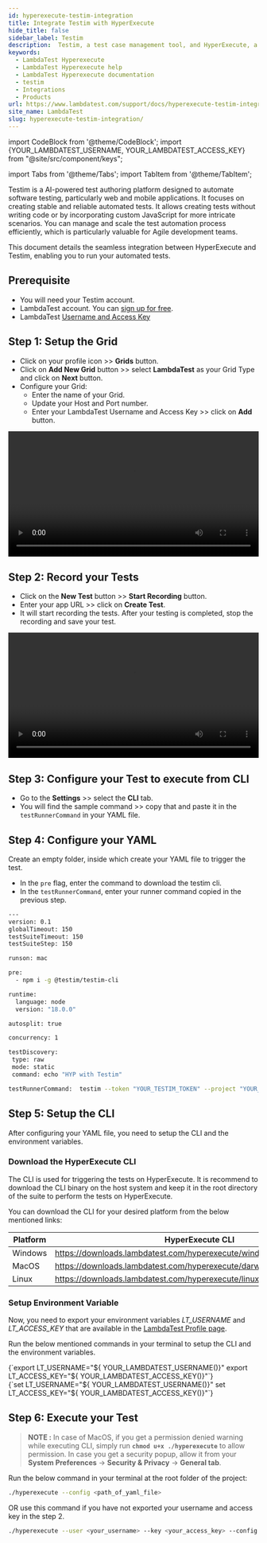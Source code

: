 ```yaml
---
id: hyperexecute-testim-integration
title: Integrate Testim with HyperExecute
hide_title: false
sidebar_label: Testim
description:  Testim, a test case management tool, and HyperExecute, a cloud-based test execution platform streamline your testing process by efficiently managing test cases.
keywords:
  - LambdaTest Hyperexecute
  - LambdaTest Hyperexecute help
  - LambdaTest Hyperexecute documentation
  - testim
  - Integrations
  - Products
url: https://www.lambdatest.com/support/docs/hyperexecute-testim-integration/
site_name: LambdaTest
slug: hyperexecute-testim-integration/
---
```


import CodeBlock from '@theme/CodeBlock';
import {YOUR_LAMBDATEST_USERNAME, YOUR_LAMBDATEST_ACCESS_KEY} from "@site/src/component/keys";

import Tabs from '@theme/Tabs';
import TabItem from '@theme/TabItem';

<script type="application/ld+json"
      dangerouslySetInnerHTML={{ __html: JSON.stringify({
       "@context": "https://schema.org",
        "@type": "BreadcrumbList",
        "itemListElement": [{
          "@type": "ListItem",
          "position": 1,
          "name": "Home",
          "item": "https://www.lambdatest.com"
        },{
          "@type": "ListItem",
          "position": 2,
          "name": "Support",
          "item": "https://www.lambdatest.com/support/docs/"
        },{
          "@type": "ListItem",
          "position": 3,
          "name": "Integration with Products",
          "item": "https://www.lambdatest.com/support/docs/hyperexecute-testim-integration/"
        }]
      })
    }}
></script>

Testim is a AI-powered test authoring platform designed to automate software testing, particularly web and mobile applications. It focuses on creating stable and reliable automated tests. It allows creating tests without writing code or by incorporating custom JavaScript for more intricate scenarios. You can manage and scale the test automation process efficiently, which is particularly valuable for Agile development teams.

This document details the seamless integration between HyperExecute and Testim, enabling you to run your automated tests.

## Prerequisite

- You will need your Testim account.
- LambdaTest account. You can [sign up for free](https://accounts.lambdatest.com/dashboard).
- LambdaTest [Username and Access Key](/support/docs/hyperexecute-how-to-get-my-username-and-access-key/)

## Step 1: Setup the Grid

- Click on your profile icon >> **Grids** button.
- Click on **Add New Grid** button >> select **LambdaTest** as your Grid Type and click on **Next** button.
- Configure your Grid:
    - Enter the name of your Grid.
    - Update your Host and Port number.
    - Enter your LambdaTest Username and Access Key >> click on **Add** button.

<video class="right-side" width="100%" controls id="vid">
<source src= {require('../assets/videos/hyperexecute/integration/products/testim/grid-setup.mp4').default} type="video/mp4" />
</video>

## Step 2: Record your Tests

- Click on the **New Test** button >> **Start Recording** button.
- Enter your app URL >> click on **Create Test**.
- It will start recording the tests. After your testing is completed, stop the recording and save your test.

<video class="right-side" width="100%" controls id="vid">
<source src= {require('../assets/videos/hyperexecute/integration/products/testim/test-record.mp4').default} type="video/mp4" />
</video>

## Step 3: Configure your Test to execute from CLI

- Go to the **Settings** >> select the **CLI** tab.
- You will find the sample command >> copy that and paste it in the `testRunnerCommand` in your YAML file.

## Step 4: Configure your YAML

Create an empty folder, inside which create your YAML file to trigger the test.

- In the `pre` flag, enter the command to download the testim cli.
- In the `testRunnerCommand`, enter your runner command copied in the previous step.

```bash
---
version: 0.1
globalTimeout: 150
testSuiteTimeout: 150
testSuiteStep: 150

runson: mac

pre: 
  - npm i -g @testim/testim-cli

runtime:
  language: node
  version: "18.0.0"

autosplit: true

concurrency: 1

testDiscovery:
 type: raw
 mode: static
 command: echo "HYP with Testim"

testRunnerCommand:  testim --token "YOUR_TESTIM_TOKEN" --project "YOUR_PROJECT_NAME" --grid "YOUR_GRID_NAME"
```

## Step 5: Setup the CLI

After configuring your YAML file, you need to setup the CLI and the environment variables.

### Download the HyperExecute CLI

The CLI is used for triggering the tests on HyperExecute. It is recommend to download the CLI binary on the host system and keep it in the root directory of the suite to perform the tests on HyperExecute.

You can download the CLI for your desired platform from the below mentioned links:

| Platform | HyperExecute CLI |
| ---------| ---------------- |
| Windows | https://downloads.lambdatest.com/hyperexecute/windows/hyperexecute.exe |
| MacOS | https://downloads.lambdatest.com/hyperexecute/darwin/hyperexecute |
| Linux | https://downloads.lambdatest.com/hyperexecute/linux/hyperexecute |

### Setup Environment Variable

Now, you need to export your environment variables *LT_USERNAME* and *LT_ACCESS_KEY* that are available in the [LambdaTest Profile page](https://accounts.lambdatest.com/detail/profile).

Run the below mentioned commands in your terminal to setup the CLI and the environment variables.

<Tabs className="docs__val">

<TabItem value="bash" label="Linux / MacOS" default>

  <div className="lambdatest__codeblock">
    <CodeBlock className="language-bash">
  {`export LT_USERNAME="${ YOUR_LAMBDATEST_USERNAME()}"
export LT_ACCESS_KEY="${ YOUR_LAMBDATEST_ACCESS_KEY()}"`}
  </CodeBlock>
</div>

</TabItem>

<TabItem value="powershell" label="Windows" default>

  <div className="lambdatest__codeblock">
    <CodeBlock className="language-powershell">
  {`set LT_USERNAME="${ YOUR_LAMBDATEST_USERNAME()}"
set LT_ACCESS_KEY="${ YOUR_LAMBDATEST_ACCESS_KEY()}"`}
  </CodeBlock>
</div>

</TabItem>
</Tabs>

## Step 6: Execute your Test

> **NOTE :** In case of MacOS, if you get a permission denied warning while executing CLI, simply run **`chmod u+x ./hyperexecute`** to allow permission. In case you get a security popup, allow it from your **System Preferences** → **Security & Privacy** → **General tab**.

Run the below command in your terminal at the root folder of the project:

```bash
./hyperexecute --config <path_of_yaml_file>
```

OR use this command if you have not exported your username and access key in the step 2.

```bash
./hyperexecute --user <your_username> --key <your_access_key> --config <path_of_yaml_file>
```